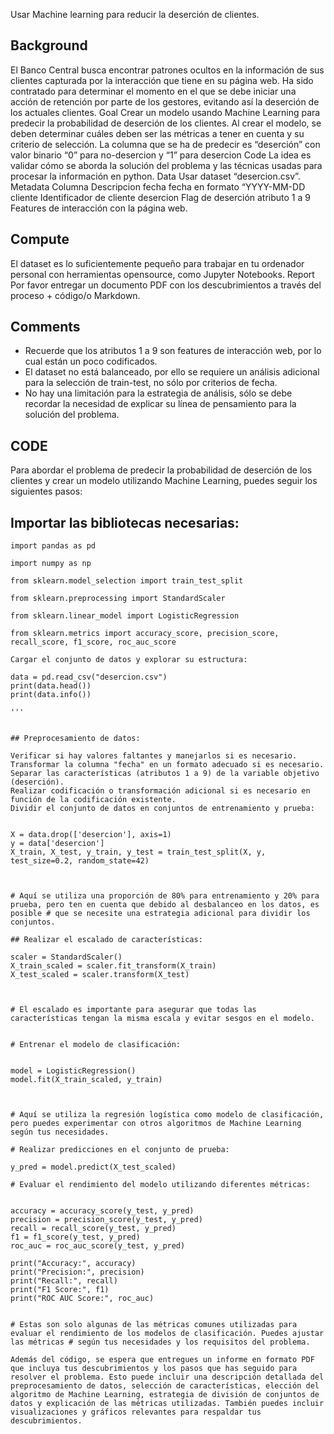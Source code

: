 Usar Machine learning para reducir la deserción de clientes.

## Background
El Banco Central busca encontrar patrones ocultos en la información de sus clientes
capturada por la interacción que tiene en su página web.
Ha sido contratado para determinar el momento en el que se debe iniciar una acción de
retención por parte de los gestores, evitando así la deserción de los actuales clientes.
Goal
Crear un modelo usando Machine Learning para predecir la probabilidad de deserción de
los clientes. Al crear el modelo, se deben determinar cuáles deben ser las métricas a tener
en cuenta y su criterio de selección. La columna que se ha de predecir es “deserción” con
valor binario “0” para no-desercion y “1” para desercion
Code
La idea es validar cómo se aborda la solución del problema y las técnicas usadas para
procesar la información en python.
Data
Usar dataset “desercion.csv”.
Metadata
Columna Descripcion
fecha fecha en formato “YYYY-MM-DD
cliente Identificador de cliente
desercion Flag de deserción
atributo 1 a 9 Features de interacción con la página web.

## Compute
El dataset es lo suficientemente pequeño para trabajar en tu ordenador personal con
herramientas opensource, como Jupyter Notebooks.
Report
Por favor entregar un documento PDF con los descubrimientos a través del proceso +
código/o Markdown.

## Comments
- Recuerde que los atributos 1 a 9 son features de interacción web, por lo cual están
un poco codificados.
- El dataset no está balanceado, por ello se requiere un análisis adicional para la
selección de train-test, no sólo por criterios de fecha.
- No hay una limitación para la estrategia de análisis, sólo se debe recordar la
necesidad de explicar su línea de pensamiento para la solución del problema.

## CODE
Para abordar el problema de predecir la probabilidad de deserción de los clientes y crear un modelo utilizando Machine Learning, puedes seguir los siguientes pasos:

## Importar las bibliotecas necesarias:


```
import pandas as pd

import numpy as np

from sklearn.model_selection import train_test_split

from sklearn.preprocessing import StandardScaler

from sklearn.linear_model import LogisticRegression

from sklearn.metrics import accuracy_score, precision_score, recall_score, f1_score, roc_auc_score

Cargar el conjunto de datos y explorar su estructura:

data = pd.read_csv("desercion.csv")
print(data.head())
print(data.info())

'''


## Preprocesamiento de datos:

Verificar si hay valores faltantes y manejarlos si es necesario.
Transformar la columna "fecha" en un formato adecuado si es necesario.
Separar las características (atributos 1 a 9) de la variable objetivo (deserción).
Realizar codificación o transformación adicional si es necesario en función de la codificación existente.
Dividir el conjunto de datos en conjuntos de entrenamiento y prueba:


X = data.drop(['desercion'], axis=1)
y = data['desercion']
X_train, X_test, y_train, y_test = train_test_split(X, y, test_size=0.2, random_state=42)



# Aquí se utiliza una proporción de 80% para entrenamiento y 20% para prueba, pero ten en cuenta que debido al desbalanceo en los datos, es posible # que se necesite una estrategia adicional para dividir los conjuntos.

## Realizar el escalado de características:

scaler = StandardScaler()
X_train_scaled = scaler.fit_transform(X_train)
X_test_scaled = scaler.transform(X_test)



# El escalado es importante para asegurar que todas las características tengan la misma escala y evitar sesgos en el modelo.


# Entrenar el modelo de clasificación:


model = LogisticRegression()
model.fit(X_train_scaled, y_train)



# Aquí se utiliza la regresión logística como modelo de clasificación, pero puedes experimentar con otros algoritmos de Machine Learning según tus necesidades.

# Realizar predicciones en el conjunto de prueba:

y_pred = model.predict(X_test_scaled)

# Evaluar el rendimiento del modelo utilizando diferentes métricas:


accuracy = accuracy_score(y_test, y_pred)
precision = precision_score(y_test, y_pred)
recall = recall_score(y_test, y_pred)
f1 = f1_score(y_test, y_pred)
roc_auc = roc_auc_score(y_test, y_pred)

print("Accuracy:", accuracy)
print("Precision:", precision)
print("Recall:", recall)
print("F1 Score:", f1)
print("ROC AUC Score:", roc_auc)


# Estas son solo algunas de las métricas comunes utilizadas para evaluar el rendimiento de los modelos de clasificación. Puedes ajustar las métricas # según tus necesidades y los requisitos del problema.

Además del código, se espera que entregues un informe en formato PDF que incluya tus descubrimientos y los pasos que has seguido para resolver el problema. Esto puede incluir una descripción detallada del preprocesamiento de datos, selección de características, elección del algoritmo de Machine Learning, estrategia de división de conjuntos de datos y explicación de las métricas utilizadas. También puedes incluir visualizaciones y gráficos relevantes para respaldar tus descubrimientos.

